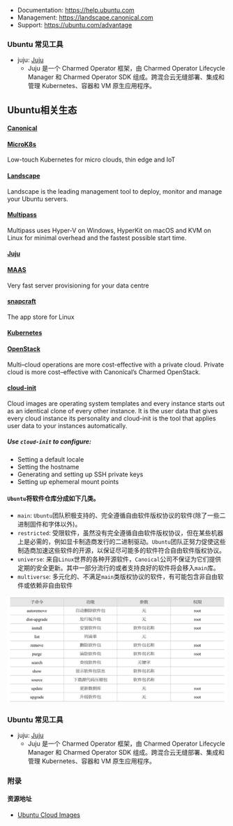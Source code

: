 * Documentation:  https://help.ubuntu.com
* Management:     https://landscape.canonical.com
* Support:        https://ubuntu.com/advantage

### Ubuntu 常见工具

- juju: [Juju](https://juju.is/)
    - Juju 是一个 Charmed Operator 框架，由 Charmed Operator Lifecycle Manager 和 Charmed Operator SDK 组成。跨混合云无缝部署、集成和管理 Kubernetes、容器和 VM 原生应用程序。

## Ubuntu相关生态

#### [Canonical](https://canonical.com/)

#### [MicroK8s](https://microk8s.io/)

Low-touch Kubernetes for micro clouds, thin edge and IoT

#### [Landscape](https://landscape.canonical.com/)

Landscape is the leading management tool to deploy, monitor and manage your Ubuntu servers.

#### [Multipass](https://multipass.run/)

Multipass uses Hyper-V on Windows, HyperKit on macOS and KVM on Linux for minimal overhead and the fastest possible start time.

#### [Juju](https://jaas.ai/)

#### [MAAS](https://maas.io/)

Very fast server provisioning for your data centre

#### [snapcraft](https://snapcraft.io/)

The app store for Linux

#### [Kubernetes](https://ubuntu.com/kubernetes)

#### [OpenStack](https://ubuntu.com/openstack)

Multi–cloud operations are more cost-effective with a private cloud. Private cloud is more cost–effective with Canonical’s Charmed OpenStack.

#### [cloud-init](https://cloud-init.io/)

Cloud images are operating system templates and every instance starts out as an identical clone of every other instance. It is the user data that gives every cloud instance its personality and cloud-init is the tool that applies user data to your instances automatically.

##### Use `cloud-init` to configure:
- Setting a default locale 
- Setting the hostname 
- Generating and setting up SSH private keys 
- Setting up ephemeral mount points

#### `Ubuntu`将软件仓库分成如下几类。

- `main`: `Ubuntu`团队积极支持的、完全遵循自由软件版权协议的软件(除了一些二进制固件和字体以外)。
- `restricted`: 受限软件，虽然没有完全遵循自由软件版权协议，但在某些机器上是必需的，例如显卡制造商发行的二进制驱动。`Ubuntu`团队正努力促使这些制造商加速这些软件的开源，以保证尽可能多的软件符合自由软件版权协议。
- `universe`: 来自`Linux`世界的各种开源软件，`Canoical`公司不保证为它们提供定期的安全更新。其中一部分流行的或者支持良好的软件将会移入`main`库。
- `multiverse`: 多元化的、不满足`main`类版权协议的软件，有可能包含非自由软件或依赖非自由软件

![APT命令详解](images/apt-sub-commands.jpg)

### Ubuntu 常见工具

- juju: [Juju](https://juju.is/)
    - Juju 是一个 Charmed Operator 框架，由 Charmed Operator Lifecycle Manager 和 Charmed Operator SDK 组成。跨混合云无缝部署、集成和管理 Kubernetes、容器和 VM 原生应用程序。

### 附录

#### 资源地址

- [Ubuntu Cloud Images](http://cloud-images.ubuntu.com/)
